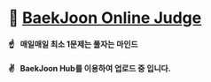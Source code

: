 
# :blue_book:&nbsp;<a href="https://www.acmicpc.net/" rel="nofollow">BaekJoon Online Judge</a>

####  :point_up:&nbsp;&nbsp;&nbsp;매일매일 최소 1문제는 풀자는 마인드
####  :v:&nbsp;&nbsp;&nbsp;BaekJoon Hub를 이용하여 업로드 중 입니다.
